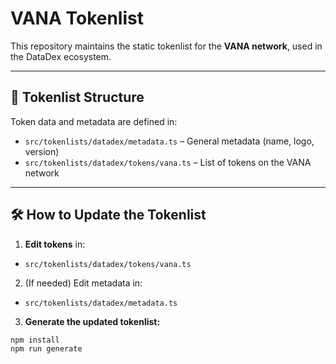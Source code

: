 # VANA Tokenlist

This repository maintains the static tokenlist for the **VANA network**, used in the DataDex ecosystem.

---

## 📄 Tokenlist Structure

Token data and metadata are defined in:

- `src/tokenlists/datadex/metadata.ts` – General metadata (name, logo, version)
- `src/tokenlists/datadex/tokens/vana.ts` – List of tokens on the VANA network

---

## 🛠 How to Update the Tokenlist

1. **Edit tokens** in:
- `src/tokenlists/datadex/tokens/vana.ts`

2. (If needed) Edit metadata in:
- `src/tokenlists/datadex/metadata.ts`


3. **Generate the updated tokenlist:**

```bash
npm install
npm run generate
